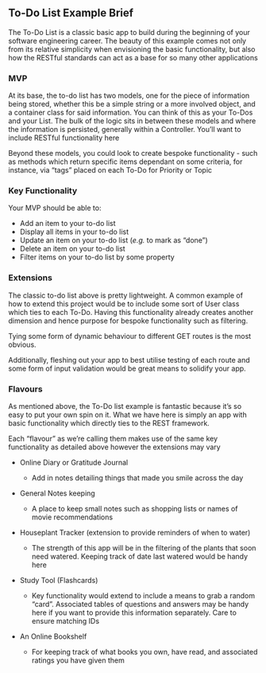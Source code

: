 ## To-Do List Example Brief

The To-Do List is a classic basic app to build during the beginning of your software engineering career. The beauty of this example comes not only from its relative simplicity when envisioning the basic functionality, but also how the RESTful standards can act as a base for so many other applications

### MVP

At its base, the to-do list has two models, one for the piece of information being stored, whether this be a simple string or a more involved object, and a container class for said information. You can think of this as your To-Dos and your List. The bulk of the logic sits in between these models and where the information is persisted, generally within a Controller. You’ll want to include RESTful functionality here

Beyond these models, you could look to create bespoke functionality - such as methods which return specific items dependant on some criteria, for instance, via “tags” placed on each To-Do for Priority or Topic

### Key Functionality

Your MVP should be able to:

* Add an item to your to-do list
* Display all items in your to-do list
* Update an item on your to-do list (*e.g.* to mark as “done”)
* Delete an item on your to-do list
* Filter items on your to-do list by some property

### Extensions

The classic to-do list above is pretty lightweight. A common example of how to extend this project would be to include some sort of User class which ties to each To-Do. Having this functionality already creates another dimension and hence purpose for bespoke functionality such as filtering.

Tying some form of dynamic behaviour to different GET routes is the most obvious.

Additionally, fleshing out your app to best utilise testing of each route and some form of input validation would be great means to solidify your app.

### Flavours

As mentioned above, the To-Do list example is fantastic because it’s so easy to put your own spin on it. What we have here is simply an app with basic functionality which directly ties to the REST framework. 

Each “flavour” as we’re calling them makes use of the same key functionality as detailed above however the extensions may vary

- Online Diary or Gratitude Journal
   - Add in notes detailing things that made you smile across the day

- General Notes keeping
   - A place to keep small notes such as shopping lists or names of movie recommendations

- Houseplant Tracker (extension to provide reminders of when to water)
   - The strength of this app will be in the filtering of the plants that soon need watered. Keeping track of date last watered would be handy here

- Study Tool (Flashcards)
   - Key functionality would extend to include a means to grab a random “card”. Associated tables of questions and answers may be handy here if you want to provide this information separately. Care to ensure matching IDs

- An Online Bookshelf
   - For keeping track of what books you own, have read, and associated ratings you have given them